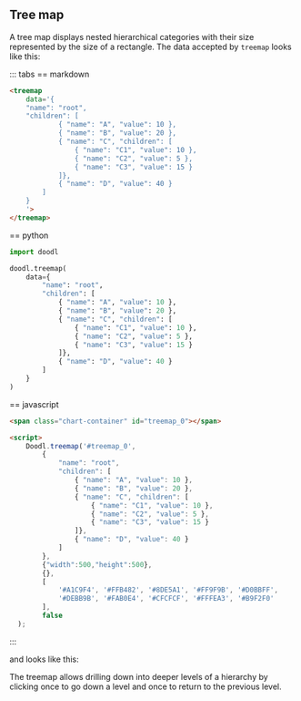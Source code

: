 ## Tree map

A tree map displays nested hierarchical categories with their size
represented by the size of a rectangle. The data accepted by
`treemap` looks like this:

::: tabs
== markdown
```html
<treemap
    data='{
    "name": "root",
    "children": [
            { "name": "A", "value": 10 },
            { "name": "B", "value": 20 },
            { "name": "C", "children": [
                { "name": "C1", "value": 10 },
                { "name": "C2", "value": 5 },
                { "name": "C3", "value": 15 }
            ]},
            { "name": "D", "value": 40 }
        ]
    }
    '>
</treemap>
```
== python
```python
import doodl

doodl.treemap(
    data={
        "name": "root",
        "children": [
            { "name": "A", "value": 10 },
            { "name": "B", "value": 20 },
            { "name": "C", "children": [
                { "name": "C1", "value": 10 },
                { "name": "C2", "value": 5 },
                { "name": "C3", "value": 15 }
            ]},
            { "name": "D", "value": 40 }
        ]
    }
)
```
== javascript
```html
<span class="chart-container" id="treemap_0"></span>

<script>
    Doodl.treemap('#treemap_0',
        {
            "name": "root",
            "children": [
                { "name": "A", "value": 10 },
                { "name": "B", "value": 20 },
                { "name": "C", "children": [
                    { "name": "C1", "value": 10 },
                    { "name": "C2", "value": 5 },
                    { "name": "C3", "value": 15 }
                ]},
                { "name": "D", "value": 40 }
            ]
        },
        {"width":500,"height":500},
        {},
        [
            '#A1C9F4', '#FFB482', '#8DE5A1', '#FF9F9B', '#D0BBFF',
            '#DEBB9B', '#FAB0E4', '#CFCFCF', '#FFFEA3', '#B9F2F0'
        ],
        false
  );

```
:::

and looks like this:

<span class="chart-container" id="treemap_0"></span>

The treemap allows drilling down into deeper levels of a hierarchy
by clicking once to go down a level and once to return to the previous
level.

<script>
 setTimeout(() => {
  Promise.resolve().then(() => {
    Doodl.treemap('#treemap_0',
    {
        "name": "root",
        "children": [
            { "name": "A", "value": 10 },
            { "name": "B", "value": 20 },
            { "name": "C", "children": [
                { "name": "C1", "value": 10 },
                { "name": "C2", "value": 5 },
                { "name": "C3", "value": 15 }
            ]},
            { "name": "D", "value": 40 }
        ]
    },
    {"width":500,"height":500},
    {},
    [
        '#A1C9F4', '#FFB482', '#8DE5A1', '#FF9F9B', '#D0BBFF',
        '#DEBB9B', '#FAB0E4', '#CFCFCF', '#FFFEA3', '#B9F2F0'
    ],
    false
  );
  }
)
}, 1000);

</script>
